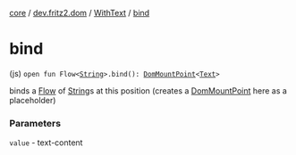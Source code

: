 [core](../../index.md) / [dev.fritz2.dom](../index.md) / [WithText](index.md) / [bind](./bind.md)

# bind

(js) `open fun Flow<`[`String`](https://kotlinlang.org/api/latest/jvm/stdlib/kotlin/-string/index.html)`>.bind(): `[`DomMountPoint`](../-dom-mount-point/index.md)`<`[`Text`](https://kotlinlang.org/api/latest/jvm/stdlib/org.w3c.dom/-text/index.html)`>`

binds a [Flow](#) of [String](https://kotlinlang.org/api/latest/jvm/stdlib/kotlin/-string/index.html)s at this position (creates a [DomMountPoint](../-dom-mount-point/index.md) here as a placeholder)

### Parameters

`value` - text-content